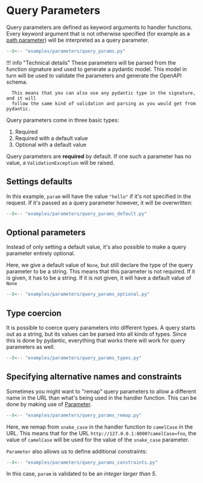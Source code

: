 # Query Parameters

Query parameters are defined as keyword arguments to handler functions. Every keyword argument
that is not otherwise specified (for example as a [path parameter](usage/3-parameters/0-path-parameters/))
will be interpreted as a query parameter.

```py
--8<-- "examples/parameters/query_params.py"
```

!!! info "Technical details"
      These parameters will be parsed from the function signature and used to generate a pydantic model.
      This model in turn will be used to validate the parameters and generate the OpenAPI schema.

      This means that you can also use any pydantic type in the signature, and it will
      follow the same kind of validation and parsing as you would get from pydantic.

Query parameters come in three basic types:

1. Required
2. Required with a default value
3. Optional with a default value

Query parameters are **required** by default. If one such a parameter has no value,
a `ValidationException` will be raised.

## Settings defaults

In this example, `param` will have the value `"hello"` if it's not specified in the request.
If it's passed as a query parameter however, it will be overwritten:

```py
--8<-- "examples/parameters/query_params_default.py"
```

## Optional parameters

Instead of only setting a default value, it's also possible to make a query parameter
entirely optional.

Here, we give a default value of `None`, but still declare the type of the query parameter
to be a string. This means that this parameter is not required. If it is given, it has to be a string.
If it is not given, it will have a default value of `None`

```py
--8<-- "examples/parameters/query_params_optional.py"
```


## Type coercion

It is possible to coerce query parameters into different types. A query starts out as a string,
but its values can be parsed into all kinds of types. Since this is done by pydantic,
everything that works there will work for query parameters as well.


```py
--8<-- "examples/parameters/query_params_types.py"
```


## Specifying alternative names and constraints

Sometimes you might want to "remap" query parameters to allow a different name in the URL
than what's being used in the handler function. This can be done by making use of
[Parameter](reference/params/0-parameter/).


```py
--8<-- "examples/parameters/query_params_remap.py"
```

Here, we remap from `snake_case` in the handler function to `camelCase` in the URL.
This means that for the URL `http://127.0.0.1:8000?camelCase=foo`, the value of `camelCase`
will be used for the value of the `snake_case` parameter.


`Parameter` also allows us to define additional constraints:

```py
--8<-- "examples/parameters/query_params_constraints.py"
```

In this case, `param` is validated to be an _integer larger than 5_.
